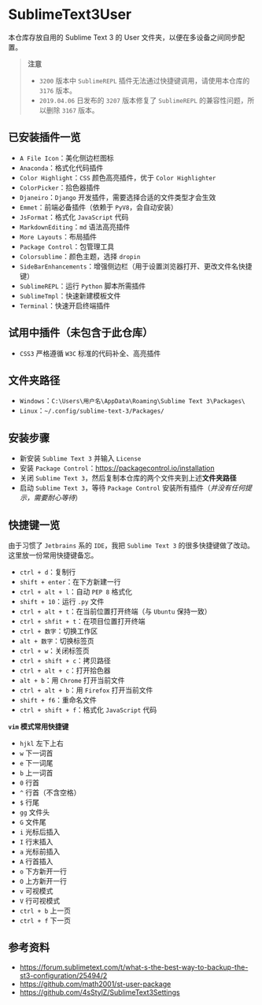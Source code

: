 # SublimeText3User
本仓库存放自用的 Sublime Text 3 的 User 文件夹，以便在多设备之间同步配置。

> **注意**
> - `3200` 版本中 `SublimeREPL` 插件无法通过快捷键调用，请使用本仓库的 `3176` 版本。
> - `2019.04.06` 日发布的 `3207` 版本修复了 `SublimeREPL` 的兼容性问题，所以删除 `3167` 版本。

## 已安装插件一览
- `A File Icon`：美化侧边栏图标
- `Anaconda`：格式化代码插件
- `Color Highlight`：`CSS` 颜色高亮插件，优于 `Color Highlighter`
- `ColorPicker`：拾色器插件
- `Djaneiro`：`Django` 开发插件，需要选择合适的文件类型才会生效
- `Emmet`：前端必备插件（依赖于 `PyV8`，会自动安装）
- `JsFormat`：格式化 `JavaScript` 代码
- `MarkdownEditing`：`md` 语法高亮插件
- `More Layouts`：布局插件
- `Package Control`：包管理工具
- `Colorsublime`：颜色主题，选择 `dropin`
- `SideBarEnhancements`：增强侧边栏（用于设置浏览器打开、更改文件名快捷键）
- `SublimeREPL`：运行 `Python` 脚本所需插件
- `SublimeTmpl`：快速新建模板文件
- `Terminal`：快速开启终端插件

## 试用中插件（未包含于此仓库）
- `CSS3` 严格遵循 `W3C` 标准的代码补全、高亮插件

## 文件夹路径
- `Windows`：`C:\Users\用户名\AppData\Roaming\Sublime Text 3\Packages\`
- `Linux`：`~/.config/sublime-text-3/Packages/`

## 安装步骤
- 新安装 `Sublime Text 3` 并输入 `License`
- 安装 `Package Control`：https://packagecontrol.io/installation
- 关闭 `Sublime Text 3`，然后复制本仓库的两个文件夹到上述**文件夹路径**
- 启动 `Sublime Text 3`，等待 `Package Control` 安装所有插件（*并没有任何提示，需要耐心等待*）

## 快捷键一览
由于习惯了 `Jetbrains` 系的 `IDE`，我把 `Sublime Text 3` 的很多快捷键做了改动。
这里放一份常用快捷键备忘。
- `ctrl + d`：复制行
- `shift + enter`：在下方新建一行
- `ctrl + alt + l`：自动 `PEP 8` 格式化
- `shift + 10`：运行 `.py` 文件
- `ctrl + alt + t`：在当前位置打开终端（与 `Ubuntu` 保持一致）
- `ctrl + shfit + t`：在项目位置打开终端
- `ctrl + 数字`：切换工作区
- `alt + 数字`：切换标签页
- `ctrl + w`：关闭标签页
- `ctrl + shift + c`：拷贝路径
- `ctrl + alt + c`：打开拾色器
- `alt + b`：用 `Chrome` 打开当前文件
- `ctrl + alt + b`：用 `Firefox` 打开当前文件
- `shift + f6`：重命名文件
- `ctrl + shift + f`：格式化 `JavaScript` 代码

**`vim` 模式常用快捷键**
- `hjkl` 左下上右
- `w` 下一词首
- `e` 下一词尾
- `b` 上一词首
- `0` 行首
- `^` 行首（不含空格）
- `$` 行尾
- `gg` 文件头
- `G` 文件尾
- `i` 光标后插入
- `I` 行末插入
- `a` 光标前插入
- `A` 行首插入
- `o` 下方新开一行
- `O` 上方新开一行
- `v` 可视模式
- `V` 行可视模式
- `ctrl + b` 上一页
- `ctrl + f` 下一页

## 参考资料
- https://forum.sublimetext.com/t/what-s-the-best-way-to-backup-the-st3-configuration/25494/2
- https://github.com/math2001/st-user-package
- https://github.com/4sStylZ/SublimeText3Settings
